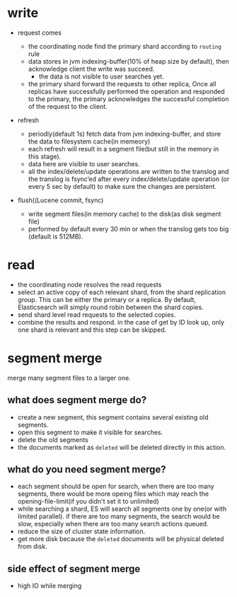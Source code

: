 # write

- request comes
  - the coordinating node find the primary shard according to `routing` rule
  - data stores in jvm indexing-buffer(10% of heap size by default), then acknowledge client the write was succeed.
    - the data is not visible to user searches yet.
  - the primary shard forward the requests to other replica, Once all replicas have successfully performed the operation and responded to the primary, the primary acknowledges the successful completion of the request to the client.
  
- refresh
  - periodly(default 1s) fetch data from jvm indexing-buffer, and store the data to filesystem cache(in memeory)
  - each refresh will result in a segment file(but still in the memory in this stage).
  - data here are visible to user searches.
  - all the index/delete/update operations are written to the translog and the translog is fsync’ed after every index/delete/update operation (or every 5 sec by default) to make sure the changes are persistent.
- flush((Lucene commit, fsync)
  - write segment files(in memory cache) to the disk(as disk segment file)
  - performed by default every 30 min or when the translog gets too big (default is 512MB).
  

  
 # read
- the coordinating node resolves the read requests
- select an active copy of each relevant shard, from the shard replication group. This can be either the primary or a replica. By default, Elasticsearch will simply round robin between the shard copies.
- send shard level read requests to the selected copies.  
- combine the results and respond. in the case of get by ID look up, only one shard is relevant and this step can be skipped.
 
# segment merge

 merge many segment files to a larger one.
 
 ## what does segment merge do?
 
- create a new segment, this segment contains several existing old segments.
- open this segment to make it visible for searches.
- delete the old segments
- the documents marked as `deleted` will be deleted directly in this action.

 ## what do you need segment merge?
 
- each segment should be open for search, when there are too many segments, there would be more opeing files which may reach the opening-file-limit(if you didn't set it to unlimited)
- while searching a shard, ES will search all segments one by one(or with limited parallel). if there are too many segments, the search would be slow, especially when there are too many search actions queued.
- reduce the size of cluster state information.
- get more disk because the `deleted` documents will be physical deleted from disk.

## side effect of segment merge

- high IO while merging
